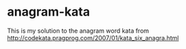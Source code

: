 anagram-kata
============
This is my solution to the anagram word kata from http://codekata.pragprog.com/2007/01/kata_six_anagra.html
